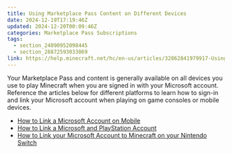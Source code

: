 ```yaml
---
title: Using Marketplace Pass Content on Different Devices
date: 2024-12-19T17:19:46Z
updated: 2024-12-20T00:09:46Z
categories: Marketplace Pass Subscriptions
tags:
  - section_24090952098445
  - section_28872593033869
link: https://help.minecraft.net/hc/en-us/articles/32862841979917-Using-Marketplace-Pass-Content-on-Different-Devices
---
```


Your Marketplace Pass and content is generally available on all devices you use to play Minecraft when you are signed in with your Microsoft account. Reference the articles below for different platforms to learn how to sign-in and link your Microsoft account when playing on game consoles or mobile devices.

- [How to Link a Microsoft Account on Mobile](../Linking-Microsoft-Accounts/How-to-Sign-in-to-Minecraft-with-a-Microsoft-Account-on-Mobile.md)
- [How to Link a Microsoft and PlayStation Account](../Linking-Microsoft-Accounts/How-to-Link-Your-Microsoft-Account-to-Minecraft-on-PlayStation.md)
- [How to Link your Microsoft Account to Minecraft on your Nintendo Switch](../Linking-Microsoft-Accounts/How-to-Link-Your-Microsoft-Account-to-Minecraft-on-Nintendo-Switch.md)
